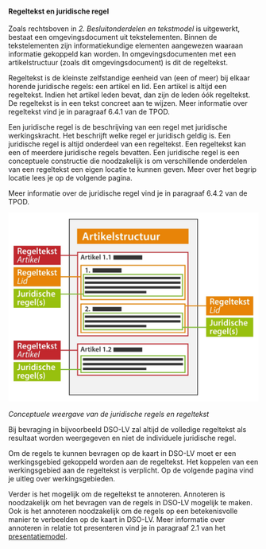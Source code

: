 ﻿#### Regeltekst en juridische regel

Zoals rechtsboven in *2. Besluitonderdelen en tekstmodel* is uitgewerkt, bestaat
een omgevingsdocument uit tekstelementen. Binnen de tekstelementen zijn
informatiekundige elementen aangewezen waaraan informatie gekoppeld kan worden.
In omgevingsdocumenten met een artikelstructuur (zoals dit omgevingsdocument) is
dit de regeltekst.

Regeltekst is de kleinste zelfstandige eenheid van (een of meer) bij elkaar
horende juridische regels: een artikel en lid. Een artikel is altijd een
regeltekst. Indien het artikel leden bevat, dan zijn de leden óók regeltekst. De
regeltekst is in een tekst concreet aan te wijzen. Meer informatie over
regeltekst vind je in paragraaf 6.4.1 van de TPOD.

Een juridische regel is de beschrijving van een regel met juridische
werkingskracht. Het beschrijft welke regel er juridisch geldig is. Een
juridische regel is altijd onderdeel van een regeltekst. Een regeltekst kan een
of meerdere juridische regels bevatten. Een juridische regel is een conceptuele
constructie die noodzakelijk is om verschillende onderdelen van een regeltekst
een eigen locatie te kunnen geven. Meer over het begrip locatie lees je op de 
volgende pagina.

Meer informatie over de juridische regel vind je in paragraaf 6.4.2 van de TPOD.

![](media/3002ConceptweergaveJuridischeRegelEnRegeltekst.jpg)

*Conceptuele weergave van de juridische regels en regeltekst*

Bij bevraging in bijvoorbeeld DSO-LV zal altijd de volledige regeltekst als
resultaat worden weergegeven en niet de individuele juridische regel.

Om de regels te kunnen bevragen op de kaart in DSO-LV moet er een werkingsgebied
gekoppeld worden aan de regeltekst. Het koppelen van een werkingsgebied aan de
regeltekst is verplicht. Op de volgende pagina vind je uitleg over
werkingsgebieden.

Verder is het mogelijk om de regeltekst te annoteren. Annoteren is noodzakelijk
om het bevragen van de regels in DSO-LV mogelijk te maken. Ook is het annoteren
noodzakelijk om de regels op een betekenisvolle manier te verbeelden op de kaart
in DSO-LV. Meer informatie over annoteren in relatie tot presenteren vind je in
paragraaf 2.1 van het [presentatiemodel](https://geonovum.github.io/TPOD/Presentatiemodel/Presentatiemodel%20STOPTPOD%20v0.98-kern.pdf).
